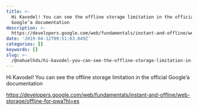 ```yaml
---
title: >-
  Hi Kavodel! You can see the offline storage limitation in the official
  Google’a documentation
description: >-
  https://developers.google.com/web/fundamentals/instant-and-offline/web-storage/offline-for-pwa?hl=es
date: '2019-04-12T09:51:03.049Z'
categories: []
keywords: []
slug: >-
  /@nahuelhds/hi-kavodel-you-can-see-the-offline-storage-limitation-in-the-official-googlea-documentation-dc5a4db3a64
---
```


Hi Kavodel! You can see the offline storage limitation in the official Google’a documentation

https://developers.google.com/web/fundamentals/instant-and-offline/web-storage/offline-for-pwa?hl=es